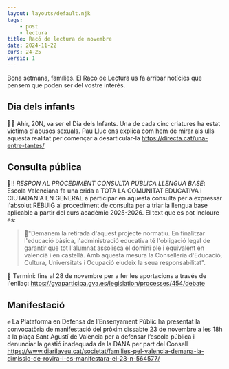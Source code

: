 ```yaml
---
layout: layouts/default.njk
tags: 
    - post
    - lectura
title: Racó de lectura de novembre
date: 2024-11-22
curs: 24-25
versio: 1
---
```


Bona setmana, famílies. El Racó de Lectura us fa arribar notícies que pensem que poden ser del vostre interés.

## Dia dels infants

👶🏼 Ahir, 20N, va ser el Dia dels Infants. Una de cada cinc criatures ha estat víctima d'abusos sexuals. Pau Lluc ens explica com hem de mirar als ulls aquesta realitat per començar a desarticular-la <https://directa.cat/una-entre-tantes/>

## Consulta pública

👄‼️ *RESPON AL PROCEDIMENT CONSULTA PÚBLICA LLENGUA BASE*: Escola Valenciana fa una crida a TOTA LA COMUNITAT EDUCATIVA i CIUTADANIA EN GENERAL a participar en aquesta consulta per a expressar l'absolut REBUIG al procediment de consulta per a triar la llengua base aplicable a partir del curs acadèmic 2025-2026. El text que es pot incloure és: 

> 📝"Demanem la retirada d'aquest projecte normatiu. En finalitzar l'educació bàsica, l'administració educativa té l'obligació legal de garantir que tot l'alumnat assolisca el domini ple i equivalent en valencià i en castellà. Amb aquesta mesura la Conselleria d'Educació, Cultura, Universitats i Ocupació eludeix la seua responsabilitat".

📅 Termini: fins al 28 de novembre per a fer les aportacions a través de l'enllaç: https://gvaparticipa.gva.es/legislation/processes/454/debate


## Manifestació

✊ La Plataforma en Defensa de l’Ensenyament Públic ha presentat la convocatòria de manifestació del pròxim dissabte 23 de novembre a les 18h a la plaça Sant Agustí de València per a defensar l’escola pública i denunciar la gestió inadequada de la DANA per part del Consell <https://www.diarilaveu.cat/societat/families-pel-valencia-demana-la-dimissio-de-rovira-i-es-manifestara-el-23-n-564577/>